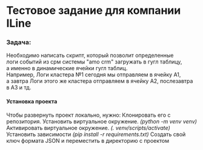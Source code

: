 # Тестовое задание для компании ILine

### Задача:
Необходимо написать скрипт, который позволит определенные  
логи событий из срм системы "amo crm" загружать в гугл таблицу,  
а именно в динамические ячейки гугл таблиц.  
Например, Логи кластера №1 сегодня мы отправляем в ячейку A1,  
а завтра Логи этого же кластера отправляем в ячейку A2, послезавтра в A3 и тд.  
  
#### Установка проекта
Чтобы развернуть проект локально, нужно:
Клонировать его с репозитория.
Установить виртуальное окружение. *(python -m venv venv)*
Активировать виртуальное окружение. *(. venv/scripts/activate)*
Установить зависимости *(pip install -r requirements.txt)*
Создать свой ключ формата JSON и переместить в директорию с проектом
